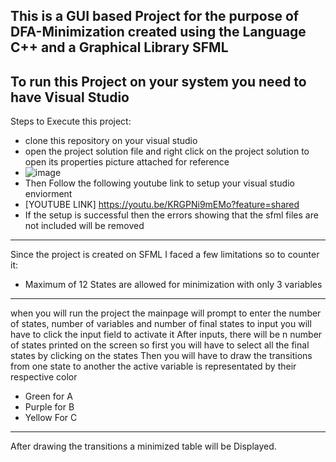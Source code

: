 This is a GUI based Project for the purpose of DFA-Minimization created using the Language C++ and a Graphical Library SFML
---------------------------------------------------------------------------------------------------------------------------

To run this Project on your system you need to have Visual Studio
---------------------------------------------------------------------------------------------------------------------------

Steps to Execute this project:
- clone this repository on your visual studio
- open the project solution file and right click on the project solution to open its properties picture attached for reference
- ![image](https://github.com/s1lent18/DFA-minimization-SFML/assets/76154840/908b7432-6f19-4310-88cf-9135f972c963)
- Then Follow the following youtube link to setup your visual studio enviorment
- [YOUTUBE LINK] https://youtu.be/KRGPNi9mEMo?feature=shared
- If the setup is successful then the errors showing that the sfml files are not included will be removed


---------------------------------------------------------------------------------------------------------------------------

Since the project is created on SFML I faced a few limitations so to counter it:
- Maximum of 12 States are allowed for minimization with only 3 variables

---------------------------------------------------------------------------------------------------------------------------
when you will run the project the mainpage will prompt to enter the number of states, number of variables and number of final states
to input you will have to click the input field to activate it
After inputs, there will be n number of states printed on the screen so first you will have to select all the final states by clicking on the states
Then you will have to draw the transitions from one state to another the active variable is representated by their respective color
- Green for A
- Purple for B
- Yellow For C
---------------------------------------------------------------------------------------------------------------------------
After drawing the transitions a minimized table will be Displayed.
